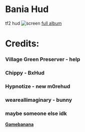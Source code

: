 # Bania Hud
 tf2 hud
![screen](https://i.imgur.com/fixgpoN.jpeg)
[full album](https://imgur.com/a/ULn1arh)
# Credits:
### Village Green Preserver - help
### Chippy - BxHud
### Hypnotize - new m0rehud
### weareallimaginary - bunny
### maybe someone else idk
**[Gamebanana](https://gamebanana.com/mods/514784)**



